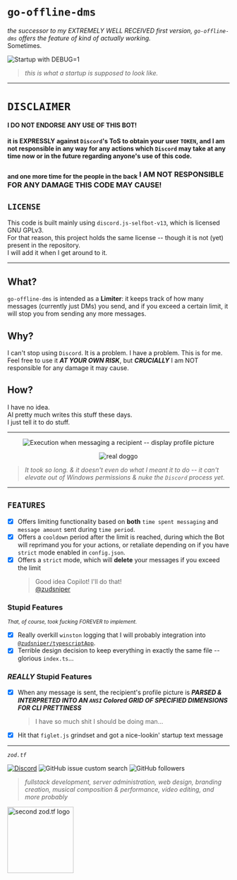 # `go-offline-dms`
_the successor to my EXTREMELY WELL RECEIVED first version, `go-offline-dms` offers the feature of kind of actually working._  
Sometimes.



![Startup with `DEBUG=1`](https://i.imgur.com/o6BxzRs.png)   
> <i>this is what a startup is supposed to look like. </i> 
  

---

# **`DISCLAIMER`**  
**I DO NOT ENDORSE ANY USE OF THIS BOT!**  
#### it is **EXPRESSLY** against `Discord`'s ToS to obtain your user `TOKEN`, and I am not responsible in any way for any actions which `Discord` may take at any time now or in the future regarding anyone's use of this code.  
### <sub>and one more time for the people in the back</sub> **I AM NOT RESPONSIBLE FOR ANY DAMAGE THIS CODE MAY CAUSE!**  

## `LICENSE`  
This code is built mainly using `discord.js-selfbot-v13`, which is licensed GNU GPLv3.  
For that reason, this project holds the same license -- though it is not (yet) present in the repository.  
I will add it when I get around to it.  

---

## What?
`go-offline-dms` is intended as a **Limiter**: it keeps track of how many messages (currently just DMs) you send, and if you exceed a certain limit, it will stop you from sending any more messages.

## Why?  
I can't stop using `Discord`. It is a problem. I have a problem. This is for me. Feel free to use it ***AT YOUR OWN RISK***, but ***CRUCIALLY*** I am NOT responsible for any damage it may cause.

## How?  
I have no idea.  
AI pretty much writes this stuff these days.  
I just tell it to do stuff.  

---

<div align="center">

![Execution when messaging a recipient -- display profile picture](https://user-images.githubusercontent.com/16076573/231332926-617ae224-57bb-468e-866b-615d15175986.png)  

<img src="https://user-images.githubusercontent.com/16076573/231333079-4bc1bddf-0a4b-4a4f-8bd8-e69a09cea3ae.png" alt="real doggo" style="max-width: 100%;" weight="160rem">


</div>


> <i>It took so long. & it doesn't even do what I meant it to do -- it can't elevate out of Windows permissions & nuke the `Discord` process yet. </i>  
  
---

## `FEATURES`  
- [x] Offers limiting functionality based on **both** `time spent messaging` and `message amount` sent during `time period`.  
- [x] Offers a `cooldown` period after the limit is reached, during which the Bot will reprimand you for your actions, or retaliate depending on if you have `strict` mode enabled in `config.json`.  
- [x] Offers a `strict` mode, which will **delete** your messages if you exceed the limit 
    > Good idea Copilot! I'll do that!  
    > [@zudsniper](https://github.com/zudsniper)  
  
### Stupid Features
<sup><i>That, of course, took fucking FOREVER to implement. </i></sup>
- [x] Really overkill `winston` logging that I will probably integration into [`@zudsniper/typescriptApp`](https://github.com/zudsniper/typescriptApp).  
- [x] Terrible design decision to keep everything in exactly the same file -- glorious `index.ts`...  

### _REALLY_ Stupid Features
- [x] When any message is sent, the recipient's profile picture is ***PARSED & INTERPRETED INTO AN `ANSI` Colored GRID OF SPECIFIED DIMENSIONS FOR CLI PRETTINESS***  
    > I have so much shit I should be doing man...  
- [x] Hit that `figlet.js` grindset and got a nice-lookin' startup text message

<hr>

<i><code>zod.tf</code></i>

[![Discord](https://img.shields.io/discord/974855479975100487?label=tf2%20discord)](https://discord.gg/zodtf)  ![GitHub issue custom search](https://img.shields.io/github/issues-search?color=114444&label=issues&query=involves%3Azudsniper)  ![GitHub followers](https://img.shields.io/github/followers/zudsniper?style=social)

> _fullstack development, server administration, web design, branding creation, musical composition & performance, video editing, and more probably_

<a href="https://zod.tf/"><img src="https://user-images.githubusercontent.com/16076573/222953031-03f44756-03bf-46b9-b66e-98d50dc013fc.png" alt="second zod.tf logo" width="150rem" style="max-width: 100%;"></a>
